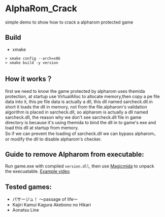 # AlphaRom_Crack
simple demo to show how to crack a alpharom protected game

## Build
- xmake
```shell
> xmake config --arch=x86
> xmake build -y version
```

## How it works？
first we need to know the game protected by alpharom uses themida protection, at startup use VirtualAlloc to allocate memory,then copy a pe file data into it, this pe file data is actually a dll, this dll named sarcheck.dll.in short it loads the dll in memory, not from the file.alpharom's validation algorithm is placed in sarcheck.dll, so alpharom is actually a dll named sarcheck.dll, the reason why we don't see sarcheck.dll file in game directory is because it's using themida to bind the dll in to game's exe and load this dll at startup from memory.  
So if we can prevent the loading of sarcheck.dll we can bypass alpharom，or modify the dll to disable alpharom's checker.
 
## Guide to remove Alpharom from executable:
Run game.exe with compiled `version.dll`, then use [Magicmida](https://github.com/Hendi48/Magicmida) to unpack the execuatable.
[Example video](https://mega.nz/file/euwWFLpZ#N_3AtnjEzjuPy3hhaLHr-Xg7B0FvHBoNWsatX1lz7_k)


## Tested games:
+ パサージュ！ ～passage of life～
+ Kajiri Kamui Kagura Akebono no Hikari
+ Aonatsu Line
